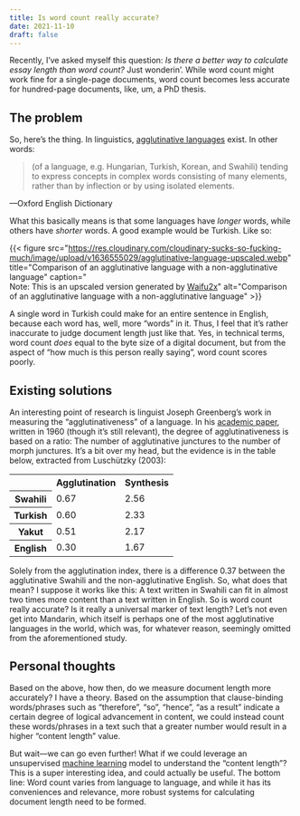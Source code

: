 ```yaml
---
title: Is word count really accurate?
date: 2021-11-10
draft: false
---
```


Recently, I’ve asked myself this question: _Is there a better way to calculate essay length than word count?_ Just wonderin’. While word count might work fine for a single-page documents, word count becomes less accurate for hundred-page documents, like, um, a PhD thesis.

## The problem

So, here’s the thing. In linguistics, [agglutinative languages](https://en.wikipedia.org/wiki/Agglutinative_language) exist. In other words:

<blockquote>(of a language, e.g. Hungarian, Turkish, Korean, and Swahili) tending to express concepts in complex words consisting of many elements, rather than by inflection or by using isolated elements.
</blockquote>

<figcaption>—Oxford English Dictionary</figcaption>

What this basically means is that some languages have _longer_ words, while others have _shorter_ words. A good example would be Turkish. Like so:

{{< figure src="https://res.cloudinary.com/cloudinary-sucks-so-fucking-much/image/upload/v1636555029/agglutinative-language-upscaled.webp" title="Comparison of an agglutinative language with a non-agglutinative language" caption="<br>Note: This is an upscaled version generated by [Waifu2x](https://github.com/AaronFeng753/Waifu2x-Extension-GUI)" alt="Comparison of an agglutinative language with a non-agglutinative language" >}}

A single word in Turkish could make for an entire sentence in English, because each word has, well, more “words” in it. Thus, I feel that it’s rather inaccurate to judge document length just like that. Yes, in technical terms, word count _does_ equal to the byte size of a digital document, but from the aspect of “how much is this person really saying”, word count scores poorly.

## Existing solutions

An interesting point of research is linguist Joseph Greenberg’s work in measuring the “agglutinativeness” of a language. In his [academic paper](https://www.jstor.org/stable/1264155?read-now=1&refreqid=excelsior%3A5f06e207ebd245aaf83c24e72c55976c), written in 1960 (though it’s still relevant), the degree of agglutinativeness is based on a ratio: The number of agglutinative junctures to the number of morph junctures. It’s a bit over my head, but the evidence is in the table below, extracted from Luschützky (2003):

<table>

<tbody>

<tr>

<td></td>

<th>Agglutination</th>

<th>Synthesis</th>

</tr>

<tr>

<th>Swahili</th>

<td>0.67</td>

<td>2.56</td>

</tr>

<tr>

<th>Turkish</th>

<td>0.60</td>

<td>2.33</td>

</tr>

<tr>

<th>Yakut</th>

<td>0.51</td>

<td>2.17</td>

</tr>

<tr>

<th>English</th>

<td>0.30</td>

<td>1.67</td>

</tr>

</tbody>

</table>

Solely from the agglutination index, there is a difference 0.37 between the agglutinative Swahili and the non-agglutinative English. So, what does that mean? I suppose it works like this: A text written in Swahili can fit in almost two times more content than a text written in English. So is word count really accurate? Is it really a universal marker of text length? Let’s not even get into Mandarin, which itself is perhaps one of the most agglutinative languages in the world, which was, for whatever reason, seemingly omitted from the aforementioned study.

## Personal thoughts

Based on the above, how then, do we measure document length more accurately? I have a theory. Based on the assumption that clause-binding words/phrases such as “therefore”, “so”, “hence”, “as a result” indicate a certain degree of logical advancement in content, we could instead count these words/phrases in a text such that a greater number would result in a higher “content length” value.

But wait—we can go even further! What if we could leverage an unsupervised [machine learning](https://en.wikipedia.org/wiki/Machine_learning) model to understand the “content length”? This is a super interesting idea, and could actually be useful. The bottom line: Word count varies from language to language, and while it has its conveniences and relevance, more robust systems for calculating document length need to be formed. 